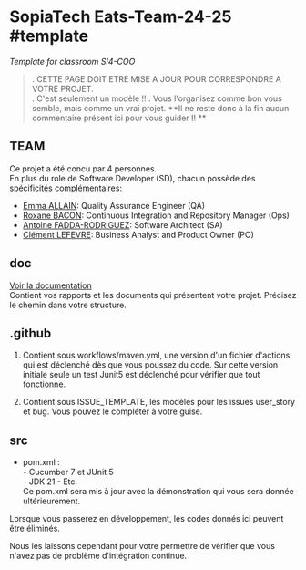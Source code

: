 # SopiaTech Eats-Team-24-25 #template
_Template for classroom SI4-COO_

>. CETTE PAGE DOIT ETRE MISE A JOUR POUR CORRESPONDRE A VOTRE PROJET.  
>. C'est seulement un modèle !!
>. Vous l'organisez comme bon vous semble, mais comme un vrai projet.
> **Il ne reste donc à la fin aucun commentaire présent ici pour vous guider !! **


## TEAM

Ce projet a été concu par 4 personnes.\
En plus du role de Software Developer (SD), chacun possède des spécificités complémentaires: 

- [Emma ALLAIN](https://github.com/emmaallain): Quality Assurance Engineer (QA)
- [Roxane BACON](https://github.com/RoxaneBacon): Continuous Integration and Repository Manager (Ops)
- [Antoine FADDA-RODRIGUEZ](https://github.com/Antoine-FdRg): Software Architect (SA)
- [Clément LEFEVRE](https://github.com/Firelods): Business Analyst and Product Owner (PO)


## doc
[Voir la documentation](doc/README.md) \
Contient vos rapports et les documents qui présentent votre projet.
Précisez le chemin dans votre structure.


## .github
   1. Contient sous workflows/maven.yml, une version d'un fichier d'actions qui est déclenché dès que vous poussez du code. 
Sur cette version initiale seule un test Junit5 est déclenché pour vérifier que tout fonctionne.

  2. Contient sous ISSUE_TEMPLATE, les modèles pour les issues user_story et bug. Vous pouvez le compléter à votre guise.

## src
 - pom.xml :  
       - Cucumber 7 et JUnit 5  
       - JDK 21
       - Etc.  
   Ce pom.xml sera mis à jour avec la démonstration qui vous sera donnée ultérieurement.

Lorsque vous passerez en développement, les codes donnés ici peuvent être éliminés.   

Nous les laissons cependant pour votre permettre de vérifier que vous n'avez pas de problème d'intégration continue.


<!-- ## Ce que fait votre projet


### Principales User stories
Vous mettez en évidence les principales user stories de votre projet.
Chaque user story doit être décrite par 
   - son identifiant en tant que issue github (#), 
   - sa forme classique (As a… I want to… In order to…) (pour faciliter la lecture)
   - Le nom du fichier feature Cucumber et le nom des scénarios qui servent de tests d’acceptation pour la story.
   Les contenus détaillés sont dans l'issue elle-même. -->
   

   
